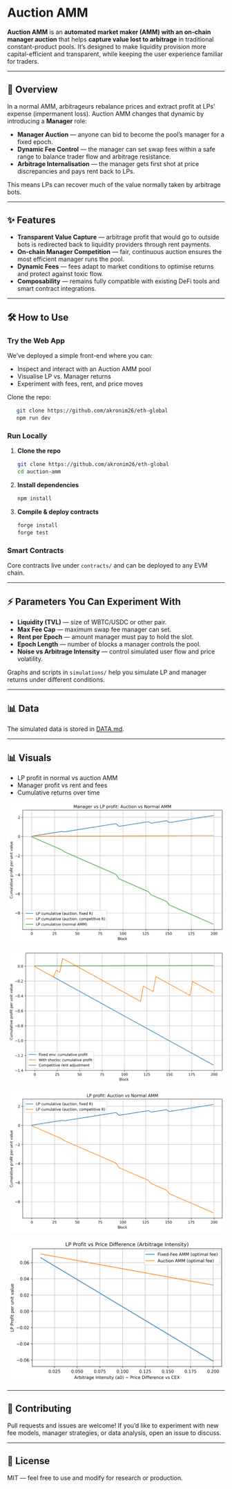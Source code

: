 # Auction AMM

**Auction AMM** is an **automated market maker (AMM) with an on-chain manager auction** that helps **capture value lost to arbitrage** in traditional constant-product pools.
It’s designed to make liquidity provision more capital-efficient and transparent, while keeping the user experience familiar for traders.

---

## 🚀 Overview

In a normal AMM, arbitrageurs rebalance prices and extract profit at LPs’ expense (impermanent loss).
Auction AMM changes that dynamic by introducing a **Manager** role:

* **Manager Auction** — anyone can bid to become the pool’s manager for a fixed epoch.
* **Dynamic Fee Control** — the manager can set swap fees within a safe range to balance trader flow and arbitrage resistance.
* **Arbitrage Internalisation** — the manager gets first shot at price discrepancies and pays rent back to LPs.

This means LPs can recover much of the value normally taken by arbitrage bots.

---

## ✨ Features

* **Transparent Value Capture** — arbitrage profit that would go to outside bots is redirected back to liquidity providers through rent payments.
* **On-chain Manager Competition** — fair, continuous auction ensures the most efficient manager runs the pool.
* **Dynamic Fees** — fees adapt to market conditions to optimise returns and protect against toxic flow.
* **Composability** — remains fully compatible with existing DeFi tools and smart contract integrations.

---

## 🛠 How to Use

### Try the Web App

We’ve deployed a simple front-end where you can:

* Inspect and interact with an Auction AMM pool
* Visualise LP vs. Manager returns
* Experiment with fees, rent, and price moves

Clone the repo:
```bash
   git clone https://github.com/akronim26/eth-global
   npm run dev
   ```

### Run Locally

1. **Clone the repo**

   ```bash
   git clone https://github.com/akronim26/eth-global
   cd auction-amm
   ```

2. **Install dependencies**

   ```bash
   npm install
   ```

3. **Compile & deploy contracts**

   ```bash
   forge install
   forge test
   ```

### Smart Contracts

Core contracts live under `contracts/` and can be deployed to any EVM chain.

---

## ⚡️ Parameters You Can Experiment With

* **Liquidity (TVL)** — size of WBTC/USDC or other pair.
* **Max Fee Cap** — maximum swap fee manager can set.
* **Rent per Epoch** — amount manager must pay to hold the slot.
* **Epoch Length** — number of blocks a manager controls the pool.
* **Noise vs Arbitrage Intensity** — control simulated user flow and price volatility.

Graphs and scripts in `simulations/` help you simulate LP and manager returns under different conditions.

---

## 📊 Data

The simulated data is stored in [DATA.md](./DATA.md).

---

## 📊 Visuals

* LP profit in normal vs auction AMM
* Manager profit vs rent and fees
* Cumulative returns over time


![Profit Graph](./graphs/lp_manager_comparison.png?raw=true&width=200)

![Profit Graph](./graphs/manager_profit_scenarios.png?raw=true&width=250)

![Profit Graph](./graphs/lp_profit_comparison.png?raw=true&width=250)

![Profit Graph](./graphs/lp_profit_vs_arbitrage_intensity.png?raw=true&width=300)

---

## 🤝 Contributing

Pull requests and issues are welcome!
If you’d like to experiment with new fee models, manager strategies, or data analysis, open an issue to discuss.

---

## 📄 License

MIT — feel free to use and modify for research or production.
